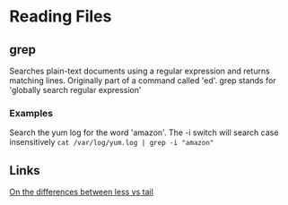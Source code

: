 # Reading Files

## grep
Searches plain-text documents using a regular expression and returns matching lines. Originally part of a command called 'ed'. grep stands for 'globally search regular expression'

### Examples
Search the yum log for the word 'amazon'. The -i switch will search case insensitively
`cat /var/log/yum.log | grep -i "amazon"`

## Links
[On the differences between less vs tail](https://www.brianstorti.com/stop-using-tail/)